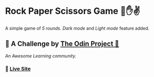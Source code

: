 # Rock Paper Scissors Game :punch::hand::v:

A simple game of *5 rounds*. 
*Dark mode* and *Light mode* feature added. 

## :cherry_blossom: A Challenge by [The Odin Project :purple_heart:](https://www.theodinproject.com/lessons/foundations-revisiting-rock-paper-scissors)
*An Awesome Learning community.*

### :rocket: **[Live Site](https://smita-14.github.io/rock-paper-scissor-game/)**